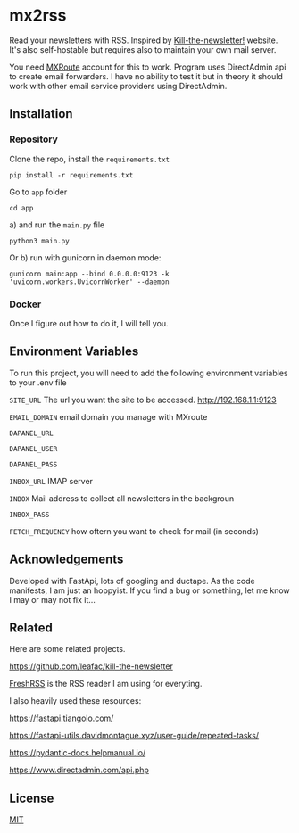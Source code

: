 
# mx2rss

Read your newsletters with RSS. Inspired by [Kill-the-newsletter!](https://kill-the-newsletter.com/) website. 
It's also self-hostable but requires also to maintain your own mail server.

You need [MXRoute](https://mxroute.com/) account for this to work.
Program uses DirectAdmin api to create email forwarders. 
I have no ability to test it but in theory it should work with other email service providers using DirectAdmin.


## Installation 

### Repository

Clone the repo, install the `requirements.txt`

    pip install -r requirements.txt

Go to `app` folder

    cd app

a) and run the `main.py` file

    python3 main.py

Or b) run with gunicorn in daemon mode:

    gunicorn main:app --bind 0.0.0.0:9123 -k 'uvicorn.workers.UvicornWorker' --daemon

### Docker

Once I figure out how to do it, I will tell you.


    
## Environment Variables

To run this project, you will need to add the following environment variables to your .env file

`SITE_URL`  The url you want the site to be accessed. http://192.168.1.1:9123

`EMAIL_DOMAIN`  email domain you manage with MXroute

`DAPANEL_URL`   

`DAPANEL_USER`

`DAPANEL_PASS`

`INBOX_URL`  IMAP server

`INBOX` Mail address to collect all newsletters in the backgroun

`INBOX_PASS`

`FETCH_FREQUENCY` how oftern you want to check for mail (in seconds)



  

  
## Acknowledgements

Developed with FastApi, lots of googling and ductape. As the code manifests, I am just an hoppyist.
If you find a bug or something, let me know I may or may not fix it...

## Related

Here are some related projects.

https://github.com/leafac/kill-the-newsletter

[FreshRSS](https://freshrss.org/) is the RSS reader I am using for everyting.

I also heavily used these resources:

https://fastapi.tiangolo.com/

https://fastapi-utils.davidmontague.xyz/user-guide/repeated-tasks/

https://pydantic-docs.helpmanual.io/

https://www.directadmin.com/api.php




  
## License

[MIT](https://choosealicense.com/licenses/mit/)

  